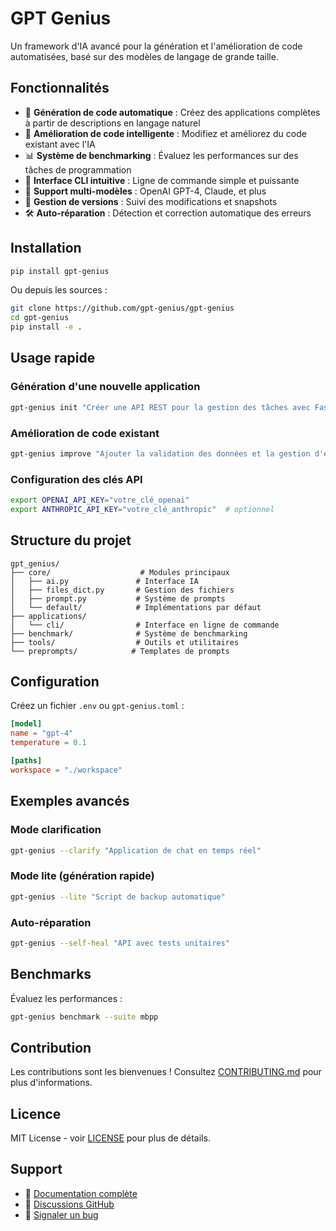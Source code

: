 # GPT Genius

Un framework d'IA avancé pour la génération et l'amélioration de code automatisées, basé sur des modèles de langage de grande taille.

## Fonctionnalités

- 🚀 **Génération de code automatique** : Créez des applications complètes à partir de descriptions en langage naturel
- 🔧 **Amélioration de code intelligente** : Modifiez et améliorez du code existant avec l'IA
- 📊 **Système de benchmarking** : Évaluez les performances sur des tâches de programmation
- 🎯 **Interface CLI intuitive** : Ligne de commande simple et puissante
- 🧠 **Support multi-modèles** : OpenAI GPT-4, Claude, et plus
- 🔄 **Gestion de versions** : Suivi des modifications et snapshots
- 🛠️ **Auto-réparation** : Détection et correction automatique des erreurs

## Installation

```bash
pip install gpt-genius
```

Ou depuis les sources :

```bash
git clone https://github.com/gpt-genius/gpt-genius
cd gpt-genius
pip install -e .
```

## Usage rapide

### Génération d'une nouvelle application

```bash
gpt-genius init "Créer une API REST pour la gestion des tâches avec FastAPI et SQLite"
```

### Amélioration de code existant

```bash
gpt-genius improve "Ajouter la validation des données et la gestion d'erreurs"
```

### Configuration des clés API

```bash
export OPENAI_API_KEY="votre_clé_openai"
export ANTHROPIC_API_KEY="votre_clé_anthropic"  # optionnel
```

## Structure du projet

```
gpt_genius/
├── core/                    # Modules principaux
│   ├── ai.py               # Interface IA
│   ├── files_dict.py       # Gestion des fichiers
│   ├── prompt.py           # Système de prompts
│   └── default/            # Implémentations par défaut
├── applications/
│   └── cli/                # Interface en ligne de commande
├── benchmark/              # Système de benchmarking
├── tools/                  # Outils et utilitaires
└── preprompts/            # Templates de prompts
```

## Configuration

Créez un fichier `.env` ou `gpt-genius.toml` :

```toml
[model]
name = "gpt-4"
temperature = 0.1

[paths]
workspace = "./workspace"
```

## Exemples avancés

### Mode clarification

```bash
gpt-genius --clarify "Application de chat en temps réel"
```

### Mode lite (génération rapide)

```bash
gpt-genius --lite "Script de backup automatique"
```

### Auto-réparation

```bash
gpt-genius --self-heal "API avec tests unitaires"
```

## Benchmarks

Évaluez les performances :

```bash
gpt-genius benchmark --suite mbpp
```

## Contribution

Les contributions sont les bienvenues ! Consultez [CONTRIBUTING.md](CONTRIBUTING.md) pour plus d'informations.

## Licence

MIT License - voir [LICENSE](LICENSE) pour plus de détails.

## Support

- 📖 [Documentation complète](https://docs.gpt-genius.com)
- 💬 [Discussions GitHub](https://github.com/gpt-genius/gpt-genius/discussions)
- 🐛 [Signaler un bug](https://github.com/gpt-genius/gpt-genius/issues)
